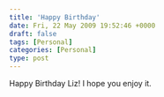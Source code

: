 ```yaml
---
title: 'Happy Birthday'
date: Fri, 22 May 2009 19:52:46 +0000
draft: false
tags: [Personal]
categories: [Personal]
type: post
---
```


Happy Birthday Liz! I hope you enjoy it.